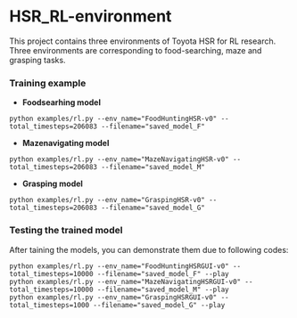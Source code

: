 # HSR_RL-environment
This project contains three environments of Toyota HSR for RL research. Three environments are corresponding to food-searching, maze and grasping tasks. 



### Training example
* **Foodsearhing model**
```
python examples/rl.py --env_name="FoodHuntingHSR-v0" --total_timesteps=206083 --filename="saved_model_F"
```
* **Mazenavigating model**
```
python examples/rl.py --env_name="MazeNavigatingHSR-v0" --total_timesteps=206083 --filename="saved_model_M"
```
* **Grasping model**
```
python examples/rl.py --env_name="GraspingHSR-v0" --total_timesteps=206083 --filename="saved_model_G"
```
### Testing the trained model
After taining the models, you can demonstrate them due to following codes:
```
python examples/rl.py --env_name="FoodHuntingHSRGUI-v0" --total_timesteps=10000 --filename="saved_model_F" --play
python examples/rl.py --env_name="MazeNavigatingHSRGUI-v0" --total_timesteps=10000 --filename="saved_model_M" --play
python examples/rl.py --env_name="GraspingHSRGUI-v0" --total_timesteps=1000 --filename="saved_model_G" --play
```
